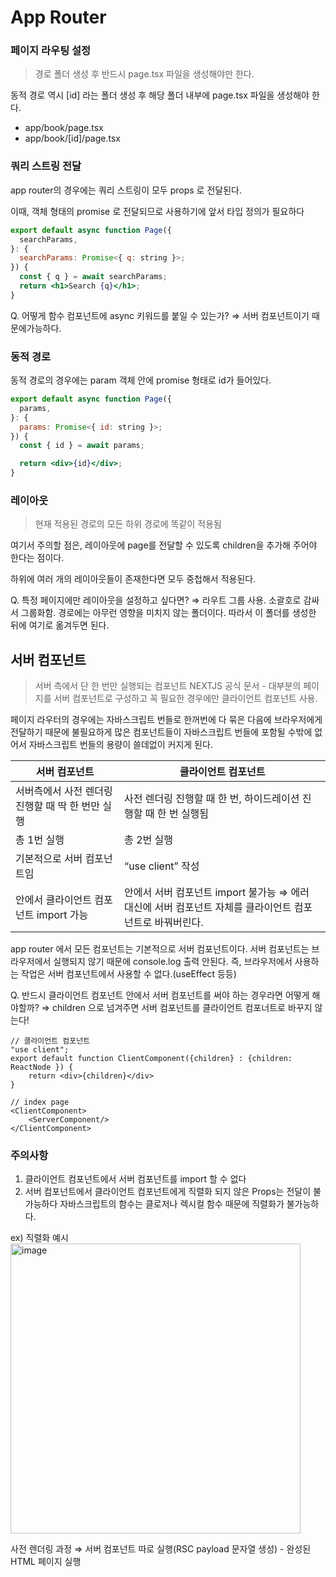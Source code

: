 # App Router

### 페이지 라우팅 설정

> 경로 폴더 생성 후 반드시 page.tsx 파일을 생성해야만 한다.
> 

동적 경로 역시 [id] 라는 폴더 생성 후 해당 폴더 내부에 page.tsx 파일을 생성해야 한다.

- app/book/page.tsx
- app/book/[id]/page.tsx

### 쿼리 스트링 전달

app router의 경우에는 쿼리 스트링이 모두 props 로 전달된다.

이때, 객체 형태의 promise 로 전달되므로 사용하기에 앞서 타입 정의가 필요하다

```jsx
export default async function Page({
  searchParams,
}: {
  searchParams: Promise<{ q: string }>;
}) {
  const { q } = await searchParams;
  return <h1>Search {q}</h1>;
}
```

Q. 어떻게 함수 컴포넌트에 async 키워드를 붙일 수 있는가?
⇒ 서버 컴포넌트이기 때문에가능하다.

### 동적 경로

동적 경로의 경우에는 param 객체 안에 promise 형태로 id가 들어있다.

```jsx
export default async function Page({
  params,
}: {
  params: Promise<{ id: string }>;
}) {
  const { id } = await params;

  return <div>{id}</div>;
}
```

### 레이아웃

> 현재 적용된 경로의 모든 하위 경로에 똑같이 적용됨
> 

여기서 주의할 점은, 레이아웃에 page를 전달할 수 있도록 children을 추가해 주어야 한다는 점이다.

하위에 여러 개의 레이아웃들이 존재한다면 모두 중첩해서 적용된다.

Q. 특정 페이지에만 레이아웃을 설정하고 싶다면? 
⇒ 라우트 그룹 사용. 소괄호로 감싸서 그룹화함. 경로에는 아무런 영향을 미치지 않는 폴더이다. 따라서 이 폴더를 생성한 뒤에 여기로 옮겨두면 된다.

## 서버 컴포넌트

> 서버 측에서 단 한 번만 실행되는 컴포넌트
NEXTJS 공식 문서 - 대부분의 페이지를 서버 컴포넌트로 구성하고 꼭 필요한 경우에만 클라이언트 컴포넌트 사용.
> 

페이지 라우터의 경우에는 자바스크립트 번들로 한꺼번에 다 묶은 다음에 브라우저에게 전달하기 때문에 불필요하게 많은 컴포넌트들이 자바스크립트 번들에 포함될 수밖에 없어서 자바스크립트 번들의 용량이 쓸데없이 커지게 된다.

| 서버 컴포넌트 | 클라이언트 컴포넌트 |
| --- | --- |
| 서버측에서 사전 렌더링 진행할 때 딱 한 번만 실행 | 사전 렌더링 진행할 때 한 번, 하이드레이션 진행할 때 한 번 실행됨 |
| 총 1번 실행 | 총 2번 실행 |
| 기본적으로 서버 컴포넌트임 | “use client” 작성 |
| 안에서 클라이언트 컴포넌트 import 가능 | 안에서 서버 컴포넌트 import 불가능 ⇒ 에러 대신에 서버 컴포넌트 자체를 클라이언트 컴포넌트로 바꿔버린다. |

app router 에서 모든 컴포넌트는 기본적으로 서버 컴포넌트이다.
서버 컴포넌트는 브라우저에서 실행되지 않기 때문에 console.log 출력 안된다.
즉, 브라우저에서 사용하는 작업은 서버 컴포넌트에서 사용할 수 없다.(useEffect 등등)

Q. 반드시 클라이언트 컴포넌트 안에서 서버 컴포넌트를 써야 하는 경우라면 어떻게 해야할까?
⇒ children 으로 넘겨주면 서버 컴포넌트를 클라이언트 컴포너트로 바꾸지 않는다!

```tsx
// 클라이언트 컴포넌트
"use client";
export default function ClientComponent({children} : {children: ReactNode }) {
	return <div>{children}</div>
}

// index page
<ClientComponent>
	<ServerComponent/>
</ClientComponent>
```

### 주의사항

1. 클라이언트 컴포넌트에서 서버 컴포넌트를 import 할 수 없다
2. 서버 컴포넌트에서 클라이언트 컴포넌트에게 직렬화 되지 않은 Props는 전달이 불가능하다
자바스크립트의 함수는 클로저나 렉시컬 함수 때문에 직렬화가 불가능하다.

ex) 직렬화 예시
<img width="464" alt="image" src="https://github.com/user-attachments/assets/c8a35f5e-5e3b-4002-9386-f2c389ebd588" />


사전 렌더링 과정
⇒ 서버 컴포넌트 따로 실행(RSC payload 문자열 생성) - 완성된 HTML 페이지 실행
